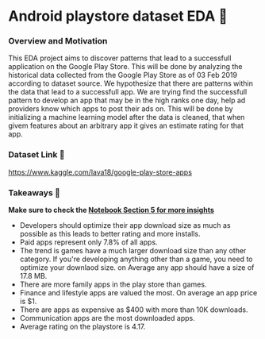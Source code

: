 # Android playstore dataset EDA 📱

### Overview and Motivation

This EDA project aims to discover patterns that lead to a successfull application on the Google Play Store. This will be done by analyzing the historical data collected from the Google Play Store as of 03 Feb 2019 according to dataset source. We hypothesize that there are patterns within the data that lead to a successfull app. We are trying find the successfull pattern to develop an app that may be in the high ranks one day, help ad providers know which apps to post their ads on. This will be done by initializing a machine learning model after the data is cleaned, that when givem features about an arbitrary app it gives an estimate rating for that app.

### Dataset Link 🔗
https://www.kaggle.com/lava18/google-play-store-apps

### Takeaways 🥡
**Make sure to check the [Notebook Section 5 for more insights](playstore-eda.ipynb)**

- Developers should optimize their app download size as much as possible as this leads to better rating and more installs.
- Paid apps represent only 7.8% of all apps.
- The trend is games have a much larger download size than any other category. If you're developing anything other than a game, you need to optimize your downlaod size. on Average any app should have a size of 17.8 MB.
- There are more family apps in the play store than games.
- Finance and lifestyle apps are valued the most. On average an app price is $1.
- There are apps as expensive as $400 with more than 10K downloads.
- Communication apps are the most downloaded apps.
- Average rating on the playstore is 4.17.
